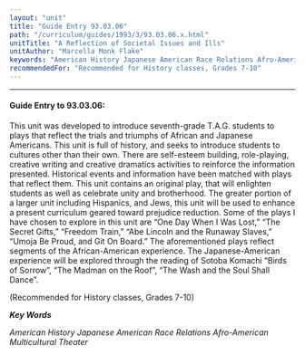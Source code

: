 ```yaml
---
layout: "unit"
title: "Guide Entry 93.03.06"
path: "/curriculum/guides/1993/3/93.03.06.x.html"
unitTitle: "A Reflection of Societal Issues and Ills"
unitAuthor: "Marcella Monk Flake"
keywords: "American History Japanese American Race Relations Afro-American Multicultural Theater"
recommendedFor: "Recommended for History classes, Grades 7-10"
---
```

<body>
<hr/>
<h4>
Guide Entry to 93.03.06:
</h4>
This unit was developed to introduce seventh-grade T.A.G. students to plays that reflect the trials and triumphs of African and Japanese Americans. This unit is full of history, and seeks to introduce students to cultures other than their own. There are self-esteem building, role-playing, creative writing and creative dramatics activities to reinforce the information presented. Historical events and information have been matched with plays that reflect them. This unit contains an original play, that will enlighten students as well as celebrate unity and brotherhood. The greater portion of a larger unit including Hispanics, and Jews, this unit will be used to enhance a present curriculum geared toward prejudice reduction. Some of the plays I have chosen to explore in this unit are “One Day When I Was Lost,” “The Secret Gifts,” “Freedom Train,” “Abe Lincoln and the Runaway Slaves,” “Umoja Be Proud, and Git On Board.” The aforementioned plays reflect segments of the African-American experience. The Japanese-American experience will be explored through the reading of Sotoba Komachi “Birds of Sorrow”, “The Madman on the Roof”, “The Wash and the Soul Shall Dance”.
<p>
(Recommended for History classes, Grades 7-10)
</p>
<p>
<b>
<i>
Key Words
</i>
</b>
<br/>
</p>
<p>
<i>
American History Japanese American Race Relations Afro-American Multicultural Theater
</i>
</p>
</body>